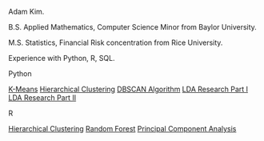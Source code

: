 Adam Kim.

B.S. Applied Mathematics, Computer Science Minor from Baylor University.

M.S. Statistics, Financial Risk concentration from Rice University.

Experience with Python, R, SQL.

Python 

[K-Means](kmeans.html)
[Hierarchical Clustering](hclustering_python.html)
[DBSCAN Algorithm](dbscan.html)
[LDA Research Part I](lda_part1.html)
[LDA Research Part II](lda_part2.html)

R

[Hierarchical Clustering](hclustering_R.html)
[Random Forest](credit_card_def_R.html)
[Principal Component Analysis](pca.html)

